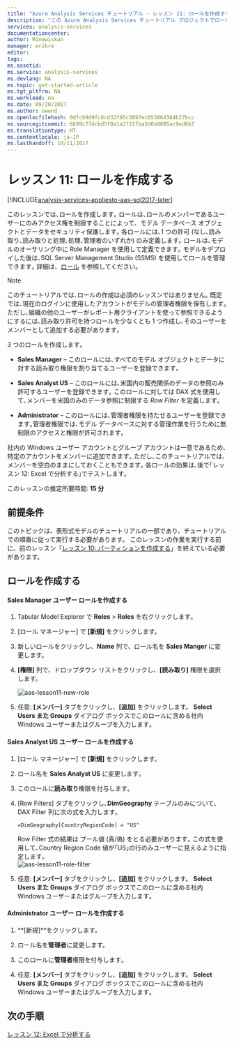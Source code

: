 ```yaml
---
title: "Azure Analysis Services チュートリアル - レッスン 11: ロールを作成する | Microsoft Docs"
description: "この Azure Analysis Services チュートリアル プロジェクトでロールを作成する方法を説明します。"
services: analysis-services
documentationcenter: 
author: Minewiskan
manager: erikre
editor: 
tags: 
ms.assetid: 
ms.service: analysis-services
ms.devlang: NA
ms.topic: get-started-article
ms.tgt_pltfrm: NA
ms.workload: na
ms.date: 09/20/2017
ms.author: owend
ms.openlocfilehash: 0dfcb9d9fc8cd32f95c5097ec653864364b27bcc
ms.sourcegitcommit: 6699c77dcbd5f8a1a2f21fba3d0a0005ac9ed6b7
ms.translationtype: HT
ms.contentlocale: ja-JP
ms.lasthandoff: 10/11/2017
---
```

# <a name="lesson-11-create-roles"></a>レッスン 11: ロールを作成する

[!INCLUDE[analysis-services-appliesto-aas-sql2017-later](../../../includes/analysis-services-appliesto-aas-sql2017-later.md)]

このレッスンでは､ロールを作成します｡ ロールは､ロールのメンバーであるユーザーにのみアクセス権を制限することによって、モデル データベース オブジェクトとデータをセキュリティ保護します｡ 各ロールには､1 つの許可 (なし､読み取り､読み取りと処理､処理､管理者のいずれか) のみ定義します｡ ロールは､モデルのオーサリング中に Role Manager を使用して定義できます｡ モデルをデプロイした後は､SQL Server Management Studio (SSMS) を使用してロールを管理できます｡ 詳細は、[ロール](https://docs.microsoft.com/sql/analysis-services/tabular-models/roles-ssas-tabular) を参照してください。
  
> [!NOTE]  
> このチュートリアルでは､ロールの作成は必須のレッスンではありません｡ 既定では､現在のログインに使用したアカウントがモデルの管理者権限を保有します｡ ただし､組織の他のユーザーがレポート用クライアントを使って参照できるようにするには､読み取り許可を持つロールを少なくとも 1 つ作成し､そのユーザーをメンバーとして追加する必要があります｡  
  
3 つのロールを作成します｡  
  
-   **Sales Manager** – このロールには､すべてのモデル オブジェクトとデータに対する読み取り権限を割り当てるユーザーを登録できます｡  
  
-   **Sales Analyst US** – このロールには､米国内の販売関係のデータの参照のみ許可するユーザーを登録できます｡ このロールに対しては DAX 式を使用して､メンバーを米国のみのデータ参照に制限する *Row Filter* を定義します｡  
  
-   **Administrator** – このロールには､管理者権限を持たせるユーザーを登録できます｡管理者権限では､モデル データベースに対する管理作業を行うために無制限のアクセスと権限が許可されます｡  
  
社内の Windows ユーザー アカウントとグループ アカウントは一意であるため､特定のアカウントをメンバーに追加できます｡ ただし､このチュートリアルでは､メンバーを空白のままにしておくこともできます｡ 各ロールの効果は､後で｢レッスン 12: Excel で分析する｣でテストします｡  
  
このレッスンの推定所要時間: **15 分**  
  
## <a name="prerequisites"></a>前提条件  
このトピックは、表形式モデルのチュートリアルの一部であり、チュートリアルでの順番に従って実行する必要があります。 このレッスンの作業を実行する前に、前のレッスン「[レッスン 10: パーティションを作成する](../tutorials/aas-lesson-10-create-partitions.md)」を終えている必要があります。  
  
## <a name="create-roles"></a>ロールを作成する  
  
#### <a name="to-create-a-sales-manager-user-role"></a>Sales Manager ユーザー ロールを作成する  
  
1.  Tabular Model Explorer で **Roles** > **Roles** を右クリックします｡  
  
2.  [ロール マネージャー] で **[新規]** をクリックします。  
  
3.  新しいロールをクリックし、**Name** 列で、ロール名を **Sales Manger** に変更します。  
  
4.  **[権限]** 列で、ドロップダウン リストをクリックし、**[読み取り]** 権限を選択します。 

    ![aas-lesson11-new-role](../tutorials/media/aas-lesson11-new-role.png) 
  
5.  任意: **[メンバー]** タブをクリックし、**[追加]** をクリックします。 **Select Users また Groups** ダイアログ ボックスでこのロールに含める社内 Windows ユーザーまたはグループを入力します｡  
  
#### <a name="to-create-a-sales-analyst-us-user-role"></a>Sales Analyst US ユーザー ロールを作成する  
  
1.  [ロール マネージャー] で **[新規]** をクリックします。    
  
2.  ロール名を **Sales Analyst US** に変更します｡  
  
3.  このロールに**読み取り**権限を付与します｡  
  
4.  [Row Filters] タブをクリックし､**DimGeography** テーブルのみについて､DAX Filter 列に次の式を入力します｡  
  
    ```Administrator
    =DimGeography[CountryRegionCode] = "US" 
    ```
    
    Row Filter 式の結果は ブール値 (真/偽) をとる必要があります｡ この式を使用して､Country Region Code 値が｢US｣の行のみユーザーに見えるように指定します｡  
    ![aas-lesson11-role-filter](../tutorials/media/aas-lesson11-role-filter.png) 
  
6.  任意: **[メンバー]** タブをクリックし、**[追加]** をクリックします。 **Select Users また Groups** ダイアログ ボックスでこのロールに含める社内 Windows ユーザーまたはグループを入力します｡  
  
#### <a name="to-create-an-administrator-user-role"></a>Administrator ユーザー ロールを作成する  
  
1.  **[新規]**をクリックします。  
  
2.  ロール名を**管理者**に変更します。  
  
3.  このロールに**管理者**権限を付与します｡  
  
4.  任意: **[メンバー]** タブをクリックし、**[追加]** をクリックします。 **Select Users また Groups** ダイアログ ボックスでこのロールに含める社内 Windows ユーザーまたはグループを入力します｡ 
  
  
## <a name="whats-next"></a>次の手順
[レッスン 12: Excel で分析する](../tutorials/aas-lesson-12-analyze-in-excel.md)

  
  
